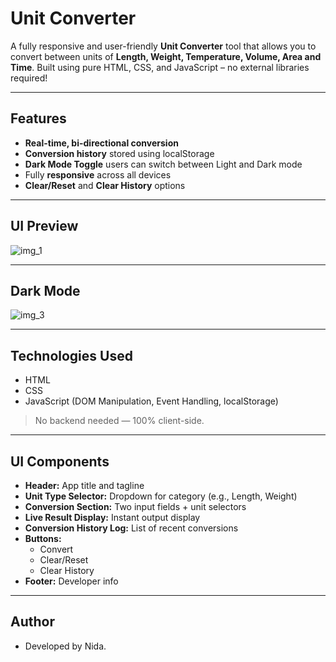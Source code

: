 # Unit Converter

A fully responsive and user-friendly **Unit Converter** tool that allows you to convert between units of **Length, Weight, Temperature, Volume, Area and Time**. Built using pure HTML, CSS, and JavaScript – no external libraries required!

---

## Features

- **Real-time, bi-directional conversion**
- **Conversion history** stored using localStorage
- **Dark Mode Toggle** users can switch between Light and Dark mode
- Fully **responsive** across all devices
- **Clear/Reset** and **Clear History** options

---

## UI Preview

![img_1](https://github.com/user-attachments/assets/092f5e44-ba70-43ee-a4fd-d83fbc0891b5)

---

## Dark Mode

![img_3](https://github.com/user-attachments/assets/401f404c-fd47-4d69-b89c-a064e02732b9)

---

## Technologies Used

- HTML
- CSS
- JavaScript (DOM Manipulation, Event Handling, localStorage)

> No backend needed — 100% client-side.

---

## UI Components

- **Header:** App title and tagline
- **Unit Type Selector:** Dropdown for category (e.g., Length, Weight)
- **Conversion Section:** Two input fields + unit selectors
- **Live Result Display:** Instant output display
- **Conversion History Log:** List of recent conversions
- **Buttons:**
  - Convert
  - Clear/Reset
  - Clear History
- **Footer:** Developer info

---

## Author

- Developed by Nida.
